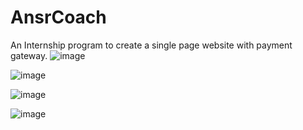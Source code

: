 # AnsrCoach
An Internship program to create a single page website with payment gateway.
![image](https://user-images.githubusercontent.com/78405778/182644274-defe09b9-ca97-45b4-b60d-a25b27c2fe69.png)

![image](https://user-images.githubusercontent.com/78405778/182644974-3aafbc65-7812-47e9-ab6c-27e3421d3ba8.png)

![image](https://user-images.githubusercontent.com/78405778/182645135-922e53a5-d1f3-404b-8969-34b1590529f5.png)

![image](https://user-images.githubusercontent.com/78405778/182645319-b5c62da7-517f-472a-80f9-b00a1d07469f.png)

